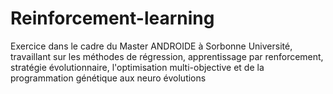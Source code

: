 # Reinforcement-learning
Exercice dans le cadre du Master ANDROIDE à Sorbonne Université, travaillant sur les méthodes de régression, apprentissage par renforcement, stratégie évolutionnaire, l'optimisation multi-objective et de la programmation génétique aux neuro évolutions
